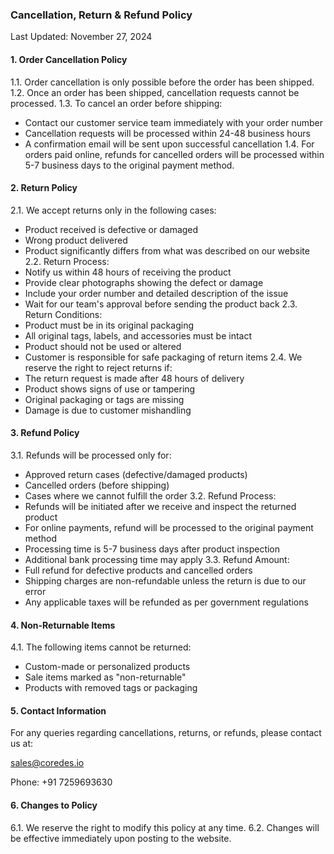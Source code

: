 ### Cancellation, Return & Refund Policy

Last Updated: November 27, 2024

#### 1. Order Cancellation Policy

1.1. Order cancellation is only possible before the order has been shipped.
1.2. Once an order has been shipped, cancellation requests cannot be processed.
1.3. To cancel an order before shipping:

- Contact our customer service team immediately with your order number
- Cancellation requests will be processed within 24-48 business hours
- A confirmation email will be sent upon successful cancellation
  1.4. For orders paid online, refunds for cancelled orders will be processed within 5-7 business days to the original payment method.

#### 2. Return Policy

2.1. We accept returns only in the following cases:

- Product received is defective or damaged
- Wrong product delivered
- Product significantly differs from what was described on our website
  2.2. Return Process:
- Notify us within 48 hours of receiving the product
- Provide clear photographs showing the defect or damage
- Include your order number and detailed description of the issue
- Wait for our team's approval before sending the product back
  2.3. Return Conditions:
- Product must be in its original packaging
- All original tags, labels, and accessories must be intact
- Product should not be used or altered
- Customer is responsible for safe packaging of return items
  2.4. We reserve the right to reject returns if:
- The return request is made after 48 hours of delivery
- Product shows signs of use or tampering
- Original packaging or tags are missing
- Damage is due to customer mishandling

#### 3. Refund Policy

3.1. Refunds will be processed only for:

- Approved return cases (defective/damaged products)
- Cancelled orders (before shipping)
- Cases where we cannot fulfill the order
  3.2. Refund Process:
- Refunds will be initiated after we receive and inspect the returned product
- For online payments, refund will be processed to the original payment method
- Processing time is 5-7 business days after product inspection
- Additional bank processing time may apply
  3.3. Refund Amount:
- Full refund for defective products and cancelled orders
- Shipping charges are non-refundable unless the return is due to our error
- Any applicable taxes will be refunded as per government regulations

#### 4. Non-Returnable Items

4.1. The following items cannot be returned:

- Custom-made or personalized products
- Sale items marked as "non-returnable"
- Products with removed tags or packaging

#### 5. Contact Information

For any queries regarding cancellations, returns, or refunds, please contact us at:

sales@coredes.io

Phone: +91 7259693630

#### 6. Changes to Policy

6.1. We reserve the right to modify this policy at any time.
6.2. Changes will be effective immediately upon posting to the website.
